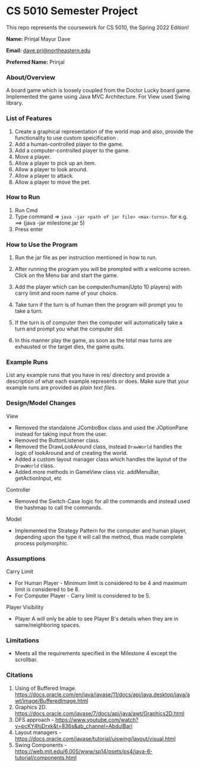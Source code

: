 # CS 5010 Semester Project

This repo represents the coursework for CS 5010, the Spring 2022 Edition!

**Name:** Prinjal Mayur Dave

**Email:** dave.pri@northeastern.edu

**Preferred Name:** Prinjal



### About/Overview

A board game which is loosely coupled from the Doctor Lucky board game. Implemented the game using Java MVC Architecture.
For View used Swing library.



### List of Features

1. Create a graphical representation of the world map and also, provide the functionality to use custom speicification .
2. Add a human-controlled player to the game.
3. Add a computer-controlled player to the game.
4. Move a player.
5. Allow a player to pick up an item.
6. Allow a player to look around.
7. Allow a player to attack.
8. Allow a player to move the pet.



### How to Run

1. Run Cmd
2. Type command => `java -jar <path of jar file> <max-turns>`. for e.g. ==> (java -jar milestone.jar 5)
3. Press enter


### How to Use the Program

1. Run the jar file as per instruction mentioned in how to run.

2. After running the program you will be prompted with a welcome screen. Click on the Menu bar and start the game.

3. Add the player which can be computer/human(Upto 10 players) with carry limit and room name of your choice.

4. Take turn if the turn is of human then the program will prompt you to take a turn.

5. If the turn is of computer then the computer will automatically take a turn and prompt you what the computer did.

6. In this manner play the game, as soon as the total max turns are exhausted or the target dies, the game quits.


### Example Runs

List any example runs that you have in res/ directory and provide a description of what each example represents or does. Make sure that your example runs are provided as *plain text files*.



### Design/Model Changes

View
- Removed the standalone JComboBox class and used the JOptionPane instead for taking input from the user.
- Removed the ButtonListener class.
- Removed the DrawLookAround class, instead `DrawWorld` handles the logic of lookAround and of creating the world.
- Added a custom layout manager class which handles the layout of the `DrawWorld` class.
- Added more methods in GameView class viz. addMenuBar, getActionInput, etc

Controller
- Removed the Switch-Case logic for all the commands and instead used the hashmap to call the commands.

Model
- Implemented the Strategy Pattern for the computer and human player, depending upon the type it will call the method, thus made complete process polymorphic.


### Assumptions

Carry Limit 
- For Human Player - Minimum limit is considered to be 4 and maximum limit is considered to be 8.
- For Computer Player - Carry limit is considered to be 5.

Player Visibility
- Player A will only be able to see Player B's details when they are in same/neighboring spaces.

### Limitations

- Meets all the requirements specified in the Milestone 4 except the scrollbar.


### Citations

1. Using of Buffered Image. https://docs.oracle.com/en/java/javase/11/docs/api/java.desktop/java/awt/image/BufferedImage.html
2. Graphics 2D. https://docs.oracle.com/javase/7/docs/api/java/awt/Graphics2D.html
3. DFS approach - https://www.youtube.com/watch?v=pcKY4hjDrxk&t=836s&ab_channel=AbdulBari
4. Layout managers - https://docs.oracle.com/javase/tutorial/uiswing/layout/visual.html
5. Swing Components - https://web.mit.edu/6.005/www/sp14/psets/ps4/java-6-tutorial/components.html



